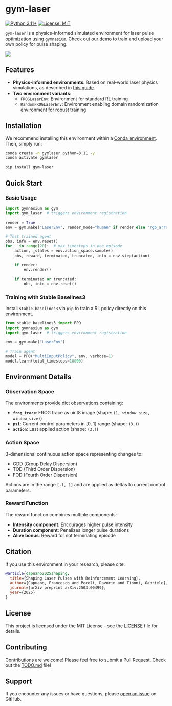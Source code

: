 # gym-laser

[![Python 3.11+](https://img.shields.io/badge/python-3.10+-blue.svg)](https://www.python.org/downloads/)
[![License: MIT](https://img.shields.io/badge/License-MIT-yellow.svg)](https://opensource.org/licenses/MIT)

`gym-laser` is a physics-informed simulated environment for laser pulse optimization using [`gymnasium`](https://gymnasium.farama.org/). Check out [our demo](https://huggingface.co/spaces/fracapuano/RLaser) to train and upload your own policy for pulse shaping.

![](https://huggingface.co/datasets/fracapuano/rlaser-assets/resolve/main/assets/gym-laser-render.gif)

## Features

- **Physics-informed environments**: Based on real-world laser physics simulations, as described in [this guide](https://github.com/fracapuano/ELIopt/blob/main/notebooks/SemiPhysicalModel/SemiPhysicalModel_v2.ipynb).
- **Two environment variants**:
  - `FROGLaserEnv`: Environment for standard RL training
  - `RandomFROGLaserEnv`: Environment enabling domain randomization environment for robust training

## Installation

We recommend installing this environment within a [Conda environment](https://repo.anaconda.com/miniconda/). Then, simply run:
```bash
conda create -n gymlaser python=3.11 -y
conda activate gymlaser

pip install gym-laser
```

## Quick Start

### Basic Usage

```python
import gymnasium as gym
import gym_laser  # triggers environment registration

render = True
env = gym.make("LaserEnv", render_mode="human" if render else "rgb_array")

# Test trained agent
obs, info = env.reset()
for _ in range(20):  # max timesteps in one episode
    action, _states = env.action_space.sample()
    obs, reward, terminated, truncated, info = env.step(action)

    if render:
        env.render()
    
    if terminated or truncated:
        obs, info = env.reset()
```

### Training with Stable Baselines3

Install `stable-baselines3` via `pip` to train a RL policy directly on this environment.

```python
from stable_baselines3 import PPO
import gymnasium as gym
import gym_laser  # triggers environment registration

env = gym.make("LaserEnv")

# Train agent
model = PPO("MultiInputPolicy", env, verbose=1)
model.learn(total_timesteps=10000)
```

## Environment Details

### Observation Space

The environments provide dict observations containing:

- **`frog_trace`**: FROG trace as uint8 image (shape: `(1, window_size, window_size)`)
- **`psi`**: Current control parameters in [0, 1] range (shape: `(3,)`)
- **`action`**: Last applied action (shape: `(3,)`)

### Action Space

3-dimensional continuous action space representing changes to:
- GDD (Group Delay Dispersion)
- TOD (Third Order Dispersion)
- FOD (Fourth Order Dispersion)

Actions are in the range `[-1, 1]` and are applied as deltas to current control parameters.

### Reward Function

The reward function combines multiple components:
- **Intensity component**: Encourages higher pulse intensity
- **Duration component**: Penalizes longer pulse durations
- **Alive bonus**: Reward for not terminating episode

## Citation

If you use this environment in your research, please cite:

```bibtex
@article{capuano2025shaping,
  title={Shaping Laser Pulses with Reinforcement Learning},
  author={Capuano, Francesco and Peceli, Davorin and Tiboni, Gabriele},
  journal={arXiv preprint arXiv:2503.00499},
  year={2025}
}
```

## License

This project is licensed under the MIT License - see the [LICENSE](LICENSE) file for details.

## Contributing

Contributions are welcome! Please feel free to submit a Pull Request. Check out the [TODO.md](TODO.md) file!

## Support

If you encounter any issues or have questions, please [open an issue](https://github.com/fracapuano/gym-laser/issues) on GitHub.

